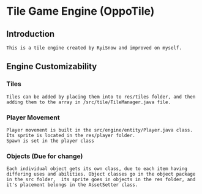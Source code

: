 # Tile Game Engine (OppoTile)


## Introduction
    This is a tile engine created by RyiSnow and improved on myself.

## Engine Customizability

### Tiles
    Tiles can be added by placing them into to res/tiles folder, and then adding them to the array in /src/tile/TileManager.java file.

### Player Movement
    Player movement is built in the src/engine/entity/Player.java class. Its sprite is located in the res/player folder.
    Spawn is set in the player class

### Objects (Due for change)
    Each individual object gets its own class, due to each item having differing uses and abilities. Object classes go in the object package in the src folder,  its sprite goes in objects in the res folder, and it's placement belongs in the AssetSetter class.


